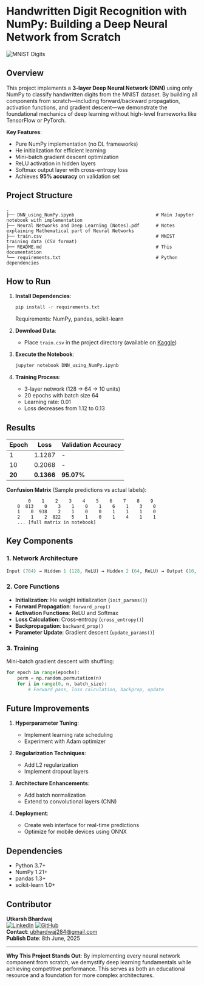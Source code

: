 # Handwritten Digit Recognition with NumPy: Building a Deep Neural Network from Scratch

![MNIST Digits](https://upload.wikimedia.org/wikipedia/commons/2/27/MnistExamples.png)

## Overview
This project implements a **3-layer Deep Neural Network (DNN)** using only NumPy to classify handwritten digits from the MNIST dataset. By building all components from scratch—including forward/backward propagation, activation functions, and gradient descent—we demonstrate the foundational mechanics of deep learning without high-level frameworks like TensorFlow or PyTorch.

**Key Features**:
- Pure NumPy implementation (no DL frameworks)
- He initialization for efficient learning
- Mini-batch gradient descent optimization
- ReLU activation in hidden layers
- Softmax output layer with cross-entropy loss
- Achieves **95% accuracy** on validation set

## Project Structure
```
.
├── DNN_using_NumPy.ipynb                              # Main Jupyter notebook with implementation
├── Neural Networks and Deep Learning (Notes).pdf      # Notes explaining Mathematical part of Neural Networks
├── train.csv                                          # MNIST training data (CSV format)
├── README.md                                          # This documentation
└── requirements.txt                                   # Python dependencies
```

## How to Run
1. **Install Dependencies**:
   ```bash
   pip install -r requirements.txt
   ```
   Requirements: NumPy, pandas, scikit-learn

2. **Download Data**:
   - Place `train.csv` in the project directory (available on [Kaggle](https://www.kaggle.com/competitions/digit-recognizer/data))

3. **Execute the Notebook**:
   ```bash
   jupyter notebook DNN_using_NumPy.ipynb
   ```

4. **Training Process**:
   - 3-layer network (128 → 64 → 10 units)
   - 20 epochs with batch size 64
   - Learning rate: 0.01
   - Loss decreases from 1.12 to 0.13

## Results
| Epoch | Loss     | Validation Accuracy |
|-------|----------|---------------------|
| 1     | 1.1287   | -                   |
| 10    | 0.2068   | -                   |
| **20**| **0.1366**| **95.07%**          |

**Confusion Matrix** (Sample predictions vs actual labels):
```
        0    1    2    3    4    5    6    7    8    9
    0  813    0    3    1    0    1    6    1    3    0
    1    0  938    2    1    0    0    1    1    1    0
    2    1    2  822    5    1    0    1    4    1    1
    ... [full matrix in notebook]
```

## Key Components
### 1. Network Architecture
```python
Input (784) → Hidden 1 (128, ReLU) → Hidden 2 (64, ReLU) → Output (10, Softmax)
```

### 2. Core Functions
- **Initialization**: He weight initialization (`init_params()`)
- **Forward Propagation**: `forward_prop()`
- **Activation Functions**: ReLU and Softmax
- **Loss Calculation**: Cross-entropy (`cross_entropy()`)
- **Backpropagation**: `backward_prop()`
- **Parameter Update**: Gradient descent (`update_params()`)

### 3. Training
Mini-batch gradient descent with shuffling:
```python
for epoch in range(epochs):
    perm = np.random.permutation(n)
    for i in range(0, n, batch_size):
        # Forward pass, loss calculation, backprop, update
```

## Future Improvements
1. **Hyperparameter Tuning**:
   - Implement learning rate scheduling
   - Experiment with Adam optimizer
   
2. **Regularization Techniques**:
   - Add L2 regularization
   - Implement dropout layers

3. **Architecture Enhancements**:
   - Add batch normalization
   - Extend to convolutional layers (CNN)
   
4. **Deployment**:
   - Create web interface for real-time predictions
   - Optimize for mobile devices using ONNX

## Dependencies
- Python 3.7+
- NumPy 1.21+
- pandas 1.3+
- scikit-learn 1.0+

## Contributor
**Utkarsh Bhardwaj**  
[![LinkedIn](https://img.shields.io/badge/LinkedIn-Utkarsh284-blue)](https://www.linkedin.com/in/utkarsh284/)
[![GitHub](https://img.shields.io/badge/GitHub-utkarsh--284-lightgrey)](https://github.com/utkarsh-284)  
**Contact**: ubhardwaj284@gmail.com  
**Publish Date**: 8th June, 2025  

---

**Why This Project Stands Out**: By implementing every neural network component from scratch, we demystify deep learning fundamentals while achieving competitive performance. This serves as both an educational resource and a foundation for more complex architectures.
